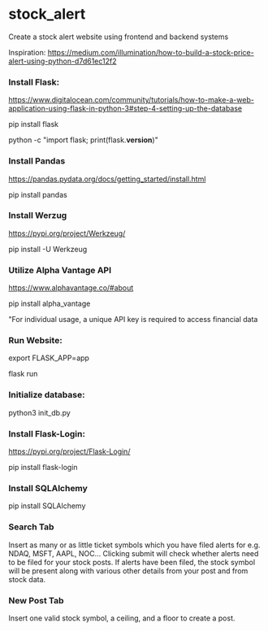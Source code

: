 # stock_alert
Create a stock alert website using frontend and backend systems

Inspiration: https://medium.com/illumination/how-to-build-a-stock-price-alert-using-python-d7d61ec12f2

### Install Flask:

https://www.digitalocean.com/community/tutorials/how-to-make-a-web-application-using-flask-in-python-3#step-4-setting-up-the-database

pip install flask

python -c "import flask; print(flask.__version__)"

### Install Pandas

https://pandas.pydata.org/docs/getting_started/install.html

pip install pandas

### Install Werzug

https://pypi.org/project/Werkzeug/

pip install -U Werkzeug

### Utilize Alpha Vantage API

https://www.alphavantage.co/#about

pip install alpha_vantage

"For individual usage, a unique API key is required to access financial data

### Run Website:

export FLASK_APP=app

flask run

### Initialize database:

python3 init_db.py

### Install Flask-Login:

https://pypi.org/project/Flask-Login/

pip install flask-login

### Install SQLAlchemy

pip install SQLAlchemy

### Search Tab

Insert as many or as little ticket symbols which you have filed alerts for e.g. NDAQ, MSFT, AAPL, NOC...
Clicking submit will check whether alerts need to be filed for your stock posts. If alerts have been filed, 
the stock symbol will be present along with various other details from your post and from stock data.

### New Post Tab

Insert one valid stock symbol, a ceiling, and a floor to create a post.